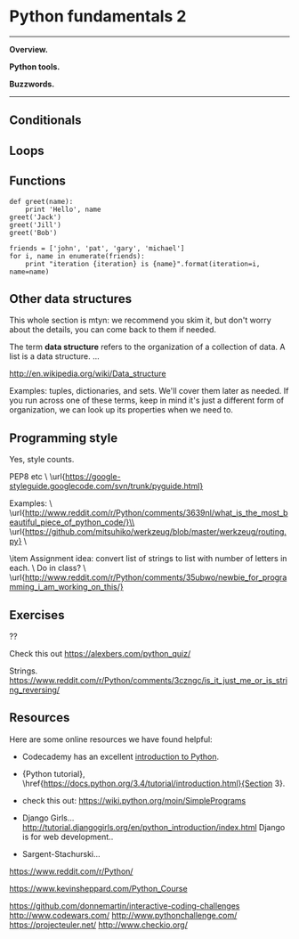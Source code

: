 # Python fundamentals 2 


---
**Overview.**   

**Python tools.**  

**Buzzwords.** 

---



## Conditionals 



## Loops 



## Functions 


```
def greet(name):
    print 'Hello', name
greet('Jack')
greet('Jill')
greet('Bob')
```

```
friends = ['john', 'pat', 'gary', 'michael']
for i, name in enumerate(friends):
    print "iteration {iteration} is {name}".format(iteration=i, name=name)
```


##  Other data structures

This whole section is mtyn:  we recommend you skim it, but don't worry about the details, you can come back to them if needed.  

The term **data structure** refers to the organization of a collection of data.  A list is a data structure.  ...  

http://en.wikipedia.org/wiki/Data_structure

Examples: tuples, dictionaries, and sets.  We'll cover them later as needed.
If you run across one of these terms, keep in mind it's just a different form
of organization, we can look up its properties when we need to.


## Programming style

Yes, style counts.  

PEP8 etc \\
\url{https://google-styleguide.googlecode.com/svn/trunk/pyguide.html}

Examples:  \\
\url{http://www.reddit.com/r/Python/comments/3639nl/what_is_the_most_beautiful_piece_of_python_code/}\\
\url{https://github.com/mitsuhiko/werkzeug/blob/master/werkzeug/routing.py} \\


\item Assignment idea:  convert list of strings to list with number of letters in each.  \\
Do in class?  \\
\url{http://www.reddit.com/r/Python/comments/35ubwo/newbie_for_programming_i_am_working_on_this/}




##  Exercises

??

Check this out https://alexbers.com/python_quiz/ 

Strings.  https://www.reddit.com/r/Python/comments/3czngc/is_it_just_me_or_is_string_reversing/

## Resources 

Here are some online resources we have found helpful:  


* Codecademy has an excellent [introduction to Python](http://www.codecademy.com/en/tracks/python).

*  {Python tutorial},
\href{https://docs.python.org/3.4/tutorial/introduction.html}{Section 3}.


* check this out:  https://wiki.python.org/moin/SimplePrograms

* Django Girls...  http://tutorial.djangogirls.org/en/python_introduction/index.html
Django is for web development..



* Sargent-Stachurski...

https://www.reddit.com/r/Python/

https://www.kevinsheppard.com/Python_Course 


https://github.com/donnemartin/interactive-coding-challenges 
http://www.codewars.com/
http://www.pythonchallenge.com/
https://projecteuler.net/
http://www.checkio.org/